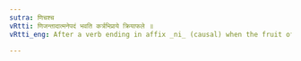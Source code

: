 ```yaml
---
sutra: णिचश्च
vRtti: णिजन्तादात्मनेपदं भवति कर्त्रभिप्राये क्रियाफले ॥
vRtti_eng: After a verb ending in affix _ni_ (causal) when the fruit of the action accrues to the agent, the _Atmanepada_ is employed.

---
```

